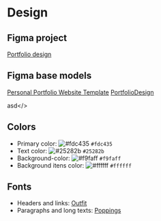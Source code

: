 # Design

## Figma project
[Portfolio design](https://www.figma.com/file/j9ttdVF9HWcF7o1Vhr3tFK/PortfolioDesign?type=design&mode=design&t=oCdfYRXFhf9dkh3v-1)

## Figma base models
[Personal Portfolio Website Template](https://www.figma.com/community/file/946944225031473055/personal-portfolio-website-template?searchSessionId=lo0u1kno-4zewzexp4dp)
[PortfolioDesign](https://www.figma.com/community/file/1178239699550420594/portfoliodesign?searchSessionId=lo0u2pd4-doz5c6kyrcs)

<a>asd</>

## Colors
- Primary color: ![#fdc435](https://placehold.co/15x15/fdc435/fdc435.png) `#fdc435`
- Text color: ![#25282b](https://placehold.co/15x15/25282b/25282b.png) `#25282b`
- Background-color: ![#f9faff](https://placehold.co/15x15/f9faff/f9faff.png) `#f9faff`
- Background itens color: ![#ffffff](https://placehold.co/15x15/ffffff/ffffff.png) `#ffffff`

## Fonts
- Headers and links: [Outfit](https://fonts.google.com/specimen/Outfit?query=outfit)
- Paragraphs and long texts: [Poppings](https://fonts.google.com/specimen/Poppins?query=poppins)
